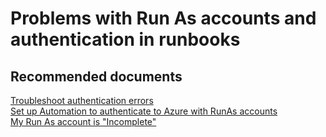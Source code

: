 <properties
    pageTitle="Problems with Run As accounts and authentication in runbooks"
    description="Problems with Run As accounts and authentication in runbooks"
    service="microsoft.automation"
    resource="automationaccounts"
    authors="csand-msft"
    displayOrder="104"
    selfHelpType="resource"
    productPesIds=""
    supportTopicIds=""
    resourceTags=""
    cloudEnvironments="public"
/>

# Problems with Run As accounts and authentication in runbooks

## **Recommended documents**
[Troubleshoot authentication errors](https://docs.microsoft.com/azure/automation/automation-troubleshooting-automation-errors#authentication-errors-when-working-with-azure-automation-runbooks)<br>
[Set up Automation to authenticate to Azure with RunAs accounts](https://docs.microsoft.com/azure/automation/automation-create-runas-account)<br>
[My Run As account is "Incomplete"](https://docs.microsoft.com/azure/automation/automation-manage-account#misconfiguration)
